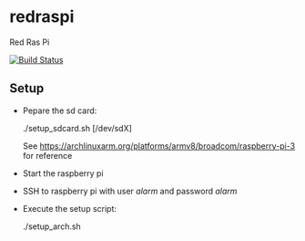 # redraspi

Red Ras Pi

[![Build Status](https://travis-ci.org/raphaelmeyer/redraspi.svg?branch=master)](https://travis-ci.org/raphaelmeyer/redraspi)


## Setup

- Pepare the sd card:

    ./setup_sdcard.sh [/dev/sdX]

  See https://archlinuxarm.org/platforms/armv8/broadcom/raspberry-pi-3 for reference

- Start the raspberry pi
- SSH to raspberry pi with user _alarm_ and password _alarm_
- Execute the setup script:

    ./setup_arch.sh

